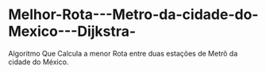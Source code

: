 # Melhor-Rota---Metro-da-cidade-do-Mexico---Dijkstra-
Algoritmo Que Calcula a menor Rota entre duas estações de Metrô da cidade do México.
